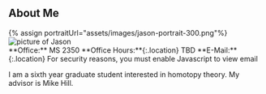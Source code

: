 ## About Me

<div class="text-container container bg-light">

<div class="row">
<div class="col-3">
{% assign portraitUrl="assets/images/jason-portrait-300.png"%}
<img class="img-thumbnail portrait rounded mx-auto" src="{{portraitUrl | relative_url}}" alt="picture of Jason">
</div>

<div class="col-9" markdown="1">
**Office:** MS 2350  
**Office Hours:**{:.location} TBD  
**E-Mail:**{:.location} <span class="my_email">For security reasons, you must enable Javascript to view email</span>

I am a sixth year graduate student interested in homotopy theory. My advisor is Mike Hill.

</div>
</div>
</div>
